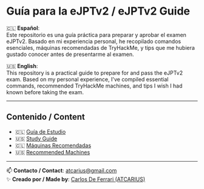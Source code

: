 # Guía para la eJPTv2 / eJPTv2 Guide  

🇨🇱 **Español**:  
Este repositorio es una guía práctica para preparar y aprobar el examen eJPTv2. Basado en mi experiencia personal, he recopilado comandos esenciales, máquinas recomendadas de TryHackMe, y tips que me hubiera gustado conocer antes de presentarme al examen.  

🇺🇸 **English**:  
This repository is a practical guide to prepare for and pass the eJPTv2 exam. Based on my personal experience, I've compiled essential commands, recommended TryHackMe machines, and tips I wish I had known before taking the exam.  

---

## Contenido / Content  
- 🇨🇱 [Guía de Estudio](es/guia/guia.md)  
- 🇺🇸 [Study Guide](en/guide/guide.md)  
- 🇨🇱 [Máquinas Recomendadas](es/maquinas/tryhackme.md)  
- 🇺🇸 [Recommended Machines](en/machines/tryhackme.md)  

---

📫 **Contacto / Contact**: [atcarius@gmail.com](mailto:atcarius@gmail.com)  
✨ **Creado por / Made by**: [Carlos De Ferrari (ATCARIUS)](https://github.com/atcarius) 
